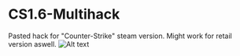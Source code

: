 # CS1.6-Multihack
Pasted hack for "Counter-Strike" steam version. Might work for retail version aswell.
![Alt text](https://i.imgur.com/B3qmhLB.png "cs 1.6 multihack")
